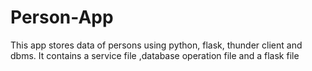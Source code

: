 # Person-App
This app stores data of persons using python, flask, thunder client and dbms.  It contains a service file ,database operation file and a flask file
